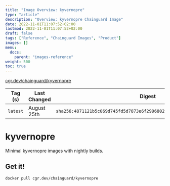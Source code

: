 ```yaml
---
title: "Image Overview: kyvernopre"
type: "article"
description: "Overview: kyvernopre Chainguard Image"
date: 2022-11-01T11:07:52+02:00
lastmod: 2022-11-01T11:07:52+02:00
draft: false
tags: ["Reference", "Chainguard Images", "Product"]
images: []
menu:
  docs:
    parent: "images-reference"
weight: 500
toc: true
---
```


[cgr.dev/chainguard/kyvernopre](https://github.com/chainguard-images/images/tree/main/images/kyvernopre)

| Tag (s)   | Last Changed | Digest                                                                    |
|-----------|--------------|---------------------------------------------------------------------------|
|  `latest` | August 25th  | `sha256:4871121b5c069d745fd5d7873e6f2996802af8b5aaaa76facf52200af1a2aa39` |

# kyvernopre

Minimal kyvernopre images with nightly builds.

## Get it!

```shell
docker pull cgr.dev/chainguard/kyvernopre
```
